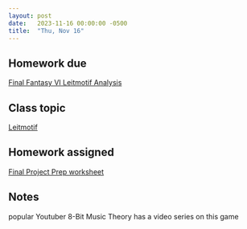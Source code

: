 ```yaml
---
layout: post
date:   2023-11-16 00:00:00 -0500
title:  "Thu, Nov 16"
---
```


## Homework due

[Final Fantasy VI Leitmotif Analysis](https://gmuedu-my.sharepoint.com/:f:/g/personal/mlavengo_gmu_edu/EnXH-XQ_-uVKtw5tJz6xe1gB_LD7aB9uzB5G344iTHaZNg?e=qwVNA9)

## Class topic

[Leitmotif](https://musi216.meganlavengood.com/mm-lessons/leitmotif/)

## Homework assigned

[Final Project Prep worksheet](https://gmuedu-my.sharepoint.com/:f:/g/personal/mlavengo_gmu_edu/EnXH-XQ_-uVKtw5tJz6xe1gB_LD7aB9uzB5G344iTHaZNg?e=qwVNA9)

## Notes

popular Youtuber 8-Bit Music Theory has a video series on this game